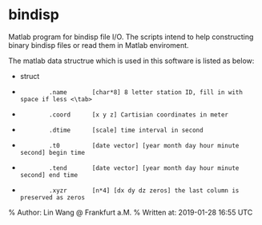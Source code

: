 # bindisp

Matlab program for bindisp file I/O. The scripts intend to help constructing binary bindisp files or read them in Matlab enviroment.

The matlab data structrue which is used in this software is listed as below:

* struct    
 *             .name       [char*8] 8 letter station ID, fill in with space if less <\tab>
 *             .coord      [x y z] Cartisian coordinates in meter
 *             .dtime      [scale] time interval in second
 *             .t0         [date vector] [year month day hour minute second] begin time
 *             .tend       [date vector] [year month day hour minute second] end time
 *             .xyzr       [n*4] [dx dy dz zeros] the last column is preserved as zeros


% Author:       Lin Wang @ Frankfurt a.M.
% Written at:   2019-01-28  16:55 UTC
